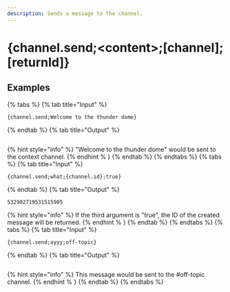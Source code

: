 ```yaml
---
description: Sends a message to the channel. 
---
```

# {channel.send;&lt;content>;[channel];[returnId]}
## Examples
{% tabs %}
{% tab title="Input" %}
```text
{channel.send;Welcome to the thunder dome}
```
{% endtab %}
{% tab title="Output" %}
```text

```
{% hint style="info" %}
"Welcome to the thunder dome" would be sent to the context channel.
{% endhint % }
{% endtab %}
{% endtabs %}
{% tabs %}
{% tab title="Input" %}
```text
{channel.send;what;{channel.id};true}
```
{% endtab %}
{% tab title="Output" %}
```text
532902719531515905
```
{% hint style="info" %}
If the third argument is "true", the ID of the created message will be returned.
{% endhint % }
{% endtab %}
{% endtabs %}
{% tabs %}
{% tab title="Input" %}
```text
{channel.send;ayyy;off-topic}
```
{% endtab %}
{% tab title="Output" %}
```text

```
{% hint style="info" %}
This message would be sent to the #off-topic channel.
{% endhint % }
{% endtab %}
{% endtabs %}